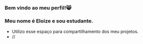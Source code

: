 ### Bem vindo ao meu perfil!😸
### Meu nome é Eloize e sou estudante. 
- Utilizo esse espaço para compartilhamento dos meu projetos.
-  //[](https://media.tenor.com/JR6q0Nvzr_wAAAAM/baby-yoda.gif)
